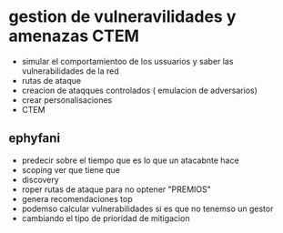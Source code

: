 # gestion de vulneravilidades y amenazas CTEM 
* simular el comportamientoo de los ussuarios y saber las vulnerabilidades de la red
* rutas de ataque
* creacion de ataqques controlados ( emulacion de adversarios) 
* crear personalisaciones 
* CTEM 
## ephyfani
* predecir sobre el tiempo que es lo que un atacabnte hace 
* scoping ver que tiene que 
* discovery 
* roper rutas de ataque para no optener "PREMIOS"
* genera recomendaciones top
* podemso calcular vulnerabilidades si es que no tenemso un gestor
* cambiando el tipo de prioridad de mitigacion 
